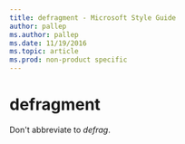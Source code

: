 ```yaml
---
title: defragment - Microsoft Style Guide
author: pallep
ms.author: pallep
ms.date: 11/19/2016
ms.topic: article
ms.prod: non-product specific
---
```


# defragment

Don't abbreviate to *defrag*.
